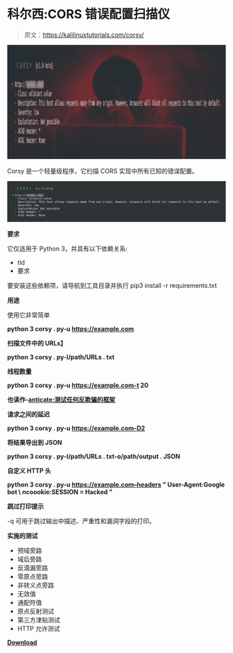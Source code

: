 # 科尔西:CORS 错误配置扫描仪

> 原文：<https://kalilinuxtutorials.com/corsy/>

[![Corsy : CORS Misconfiguration Scanner](img/5ac666114cd1dac7f7c981ce339cc4ef.png "Corsy : CORS Misconfiguration Scanner")](https://1.bp.blogspot.com/-I9PxKmgJal8/XinYOmgQ6cI/AAAAAAAAEjg/NvhSKr4aN8kt6XQip4AeFQnyS63GcpGKwCLcBGAsYHQ/s1600/Corsy%25281%2529.png)

Corsy 是一个轻量级程序，它扫描 CORS 实现中所有已知的错误配置。

![](img/f46e69f6b96ab52223be5feab611dc5e.png)

**要求**

它仅适用于 Python 3，并具有以下依赖关系:

*   tld
*   要求

要安装这些依赖项，请导航到工具目录并执行 pip3 install -r requirements.txt

**用途**

使用它非常简单

**python 3 corsy . py-u https://example.com**

**扫描文件中的 URLs】**

**python 3 corsy . py-I/path/URLs . txt**

**线程数量**

**python 3 corsy . py-u https://example.com-t 20**

**也读作-[anticate:测试任何反欺骗的框架](https://kalilinuxtutorials.com/anticheat/)**

**请求之间的延迟**

**python 3 corsy . py-u https://example.com-D2**

**将结果导出到 JSON**

**python 3 corsy . py-I/path/URLs . txt-o/path/output . JSON**

**自定义 HTTP 头**

**python 3 corsy . py-u https://example.com–headers " User-Agent:Google bot \ ncoookie:SESSION = Hacked "**

**跳过打印提示**

-q 可用于跳过输出中描述、严重性和漏洞字段的打印。

**实施的测试**

*   预域旁路
*   域后旁路
*   反滴漏旁路
*   零原点旁路
*   非转义点旁路
*   无效值
*   通配符值
*   原点反射测试
*   第三方津贴测试
*   HTTP 允许测试

[**Download**](https://github.com/s0md3v/Corsy)